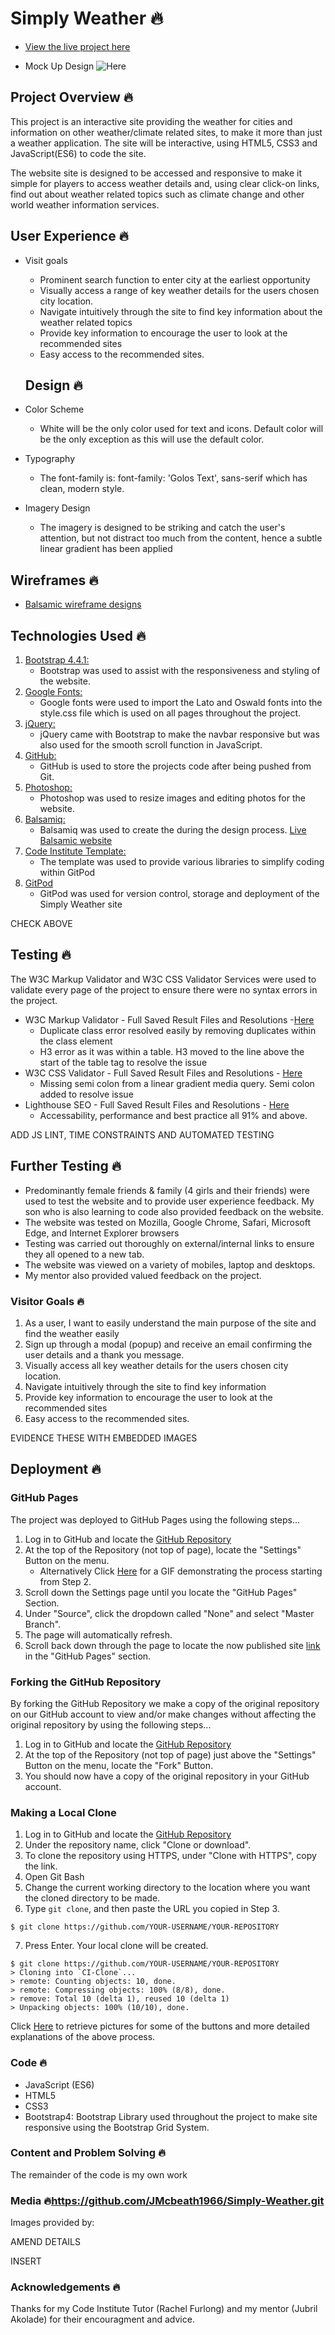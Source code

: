 # Simply Weather 🔥

- [View the live project here](INSERT)

- Mock Up Design ![Here](INSERT)

## Project Overview 🔥

This project is an interactive site providing the weather for cities and information on other weather/climate related sites, to make it more than just a weather application. The site will be interactive, using HTML5, CSS3 and JavaScript(ES6) to code the site.

The website site is designed to be accessed and responsive to make it simple for players to access weather details and, using clear click-on links, find out about weather related topics such as climate change and other world weather information services.

## User Experience 🔥

- Visit goals

  - Prominent search function to enter city at the earliest opportunity
  - Visually access a range of key weather details for the users chosen city location.
  - Navigate intuitively through the site to find key information about the weather related topics
  - Provide key information to encourage the user to look at the recommended sites
  - Easy access to the recommended sites.

  ## Design 🔥

* Color Scheme

  - White will be the only color used for text and icons. Default color will be the only exception as this will use the default color.

* Typography

  - The font-family is: font-family: 'Golos Text', sans-serif which has clean, modern style.

* Imagery Design

  - The imagery is designed to be striking and catch the user's attention, but not distract too much from the content, hence a subtle linear gradient has been applied

## Wireframes 🔥

- [Balsamic wireframe designs](INSERT)

## Technologies Used 🔥

1. [Bootstrap 4.4.1:](https://getbootstrap.com/docs/4.4/getting-started/introduction/)
   - Bootstrap was used to assist with the responsiveness and styling of the website.
2. [Google Fonts:](https://fonts.google.com/)
   - Google fonts were used to import the Lato and Oswald fonts into the style.css file which is used on all pages throughout the project.
3. [jQuery:](https://jquery.com/)
   - jQuery came with Bootstrap to make the navbar responsive but was also used for the smooth scroll function in JavaScript.
4. [GitHub:](https://github.com/)
   - GitHub is used to store the projects code after being pushed from Git.
5. [Photoshop:](https://www.adobe.com/ie/products/photoshop.html)
   - Photoshop was used to resize images and editing photos for the website.
6. [Balsamiq:](https://balsamiq.com/)
   - Balsamiq was used to create the during the design process. [Live Balsamic website](https://balsamiq.cloud/se8movd/pumvola)
7. [Code Institute Template:](https://codeinstitute.net/)
   - The template was used to provide various libraries to simplify coding within GitPod
8. [GitPod](https://www.gitpod.io/)
   - GitPod was used for version control, storage and deployment of the Simply Weather site

CHECK ABOVE

## Testing 🔥

The W3C Markup Validator and W3C CSS Validator Services were used to validate every page of the project to ensure there were no syntax errors in the project.

- W3C Markup Validator - Full Saved Result Files and Resolutions -[Here](INSERT)
  - Duplicate class error resolved easily by removing duplicates within the class element
  - H3 error as it was within a table. H3 moved to the line above the start of the table tag to resolve the issue
- W3C CSS Validator - Full Saved Result Files and Resolutions - [Here](INSERT)
  - Missing semi colon from a linear gradient media query. Semi colon added to resolve issue
- Lighthouse SEO - Full Saved Result Files and Resolutions - [Here](INSERT)
  - Accessability, performance and best practice all 91% and above.

ADD JS LINT, TIME CONSTRAINTS AND AUTOMATED TESTING

## Further Testing 🔥

- Predominantly female friends & family (4 girls and their friends) were used to test the website and to provide user experience feedback. My son who is also learning to code also provided feedback on the website.
- The website was tested on Mozilla, Google Chrome, Safari, Microsoft Edge, and Internet Explorer browsers
- Testing was carried out thoroughly on external/internal links to ensure they all opened to a new tab.
- The website was viewed on a variety of mobiles, laptop and desktops.
- My mentor also provided valued feedback on the project.

### Visitor Goals 🔥

1. As a user, I want to easily understand the main purpose of the site and find the weather easily
2. Sign up through a modal (popup) and receive an email confirming the user details and a thank you message.
3. Visually access all key weather details for the users chosen city location.
4. Navigate intuitively through the site to find key information
5. Provide key information to encourage the user to look at the recommended sites
6. Easy access to the recommended sites.

EVIDENCE THESE WITH EMBEDDED IMAGES

## Deployment 🔥

### GitHub Pages

The project was deployed to GitHub Pages using the following steps...

1. Log in to GitHub and locate the [GitHub Repository](https://github.com/)
2. At the top of the Repository (not top of page), locate the "Settings" Button on the menu.
   - Alternatively Click [Here](https://raw.githubusercontent.com/) for a GIF demonstrating the process starting from Step 2.
3. Scroll down the Settings page until you locate the "GitHub Pages" Section.
4. Under "Source", click the dropdown called "None" and select "Master Branch".
5. The page will automatically refresh.
6. Scroll back down through the page to locate the now published site [link](https://github.com) in the "GitHub Pages" section.

### Forking the GitHub Repository

By forking the GitHub Repository we make a copy of the original repository on our GitHub account to view and/or make changes without affecting the original repository by using the following steps...

1. Log in to GitHub and locate the [GitHub Repository](https://github.com/)
2. At the top of the Repository (not top of page) just above the "Settings" Button on the menu, locate the "Fork" Button.
3. You should now have a copy of the original repository in your GitHub account.

### Making a Local Clone

1. Log in to GitHub and locate the [GitHub Repository](https://github.com/)
2. Under the repository name, click "Clone or download".
3. To clone the repository using HTTPS, under "Clone with HTTPS", copy the link.
4. Open Git Bash
5. Change the current working directory to the location where you want the cloned directory to be made.
6. Type `git clone`, and then paste the URL you copied in Step 3.

```
$ git clone https://github.com/YOUR-USERNAME/YOUR-REPOSITORY
```

7. Press Enter. Your local clone will be created.

```
$ git clone https://github.com/YOUR-USERNAME/YOUR-REPOSITORY
> Cloning into `CI-Clone`...
> remote: Counting objects: 10, done.
> remote: Compressing objects: 100% (8/8), done.
> remove: Total 10 (delta 1), reused 10 (delta 1)
> Unpacking objects: 100% (10/10), done.
```

Click [Here](https://help.github.com/en/github/creating-cloning-and-archiving-repositories/cloning-a-repository#cloning-a-repository-to-github-desktop) to retrieve pictures for some of the buttons and more detailed explanations of the above process.

### Code 🔥

- JavaScript (ES6)
- HTML5
- CSS3
- Bootstrap4: Bootstrap Library used throughout the project to make site responsive using the Bootstrap Grid System.

### Content and Problem Solving 🔥

The remainder of the code is my own work

### Media 🔥https://github.com/JMcbeath1966/Simply-Weather.git

Images provided by:

AMEND DETAILS

INSERT

### Acknowledgements 🔥

Thanks for my Code Institute Tutor (Rachel Furlong) and my mentor (Jubril Akolade) for their encouragment and advice.

